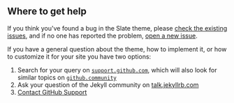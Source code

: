 ## Where to get help

If you think you've found a bug in the Slate theme, please [check the existing issues](https://github.com/pages-themes/slate/issues), and if no one has reported the problem, [open a new issue](https://github.com/pages-themes/slate/issues/new).

If you have a general question about the theme, how to implement it, or how to customize it for your site you have two options:

1. Search for your query on [`support.github.com`](https://support.github.com/?q=pages+Slate+theme), which will also look for similar topics on [`github.community`](https://github.community/search?q=pages+Slate+theme)
2. Ask your question of the Jekyll community on [talk.jekyllrb.com](https://talk.jekyllrb.com/)
3. [Contact GitHub Support](https://github.com/contact?form%5Bsubject%5D=GitHub%20Pages%20theme%20pages-themes/slate)
